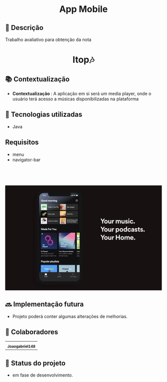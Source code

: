 <h1 align="center">App Mobile</h1>

## :memo: Descrição
Trabalho avaliativo para obtenção da nota

<h1 align="center">Itop🎶</h1>

## :books: Contextualização
* <b>Contextualização </b>: A aplicação em si será um media player, onde o usuário terá acesso a músicas disponibilizadas na plataforma

## :wrench: Tecnologias utilizadas
* Java

## Requisitos
* menu
* navigator-bar

```s
```
<br/>

## 
<img src="https://github.com/Joaogabriel148/AppMobile/blob/main/spotify-mobile-personalized-home-page-100834789-orig.webp"/>

## :soon: Implementação futura
* Projeto poderá conter algumas alterações de melhorias.


## :handshake: Colaboradores
<table>
  <tr>
    <td align="center">
      <a href="https://github.com/Joaogabriel148">
        <sub>
          <b>Joaogabriel148</b>
        </sub>
      </a>
    </td>
  </tr>
</table>

## :dart: Status do projeto
* em fase de desenvolvimento.
